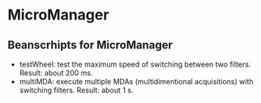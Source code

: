 # MicroManager
## Beanscrhipts for MicroManager
* testWheel: test the maximum speed of switching between two filters. Result: about 200 ms.
* multiMDA: execute multiple MDAs (multidimentional acquisitions) with switching filters. Result: about 1 s. 
